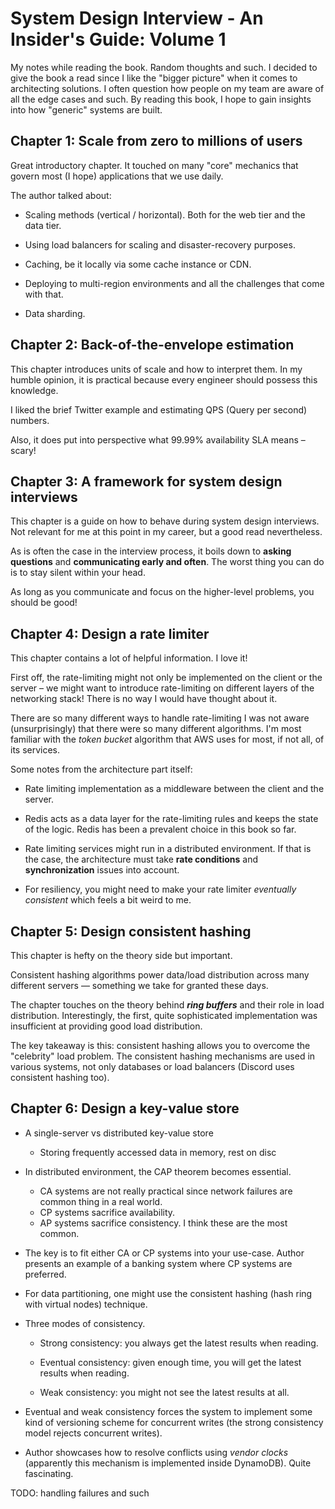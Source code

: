 # System Design Interview - An Insider's Guide: Volume 1

My notes while reading the book. Random thoughts and such.
I decided to give the book a read since I like the "bigger picture" when it comes to architecting solutions. I often question how people on my team are aware of all the edge cases and such. By reading this book, I hope to gain insights into how "generic" systems are built.

## Chapter 1: Scale from zero to millions of users

Great introductory chapter. It touched on many "core" mechanics that govern most (I hope) applications that we use daily.

The author talked about:

- Scaling methods (vertical / horizontal). Both for the web tier and the data tier.

- Using load balancers for scaling and disaster-recovery purposes.

- Caching, be it locally via some cache instance or CDN.

- Deploying to multi-region environments and all the challenges that come with that.

- Data sharding.

## Chapter 2: Back-of-the-envelope estimation

This chapter introduces units of scale and how to interpret them.
In my humble opinion, it is practical because every engineer should possess this knowledge.

I liked the brief Twitter example and estimating QPS (Query per second) numbers.

Also, it does put into perspective what 99.99% availability SLA means – scary!

## Chapter 3: A framework for system design interviews

This chapter is a guide on how to behave during system design interviews. Not relevant for me at this point in my career, but a good read nevertheless.

As is often the case in the interview process, it boils down to **asking questions** and **communicating early and often**. The worst thing you can do is to stay silent within your head.

As long as you communicate and focus on the higher-level problems, you should be good!

## Chapter 4: Design a rate limiter

This chapter contains a lot of helpful information. I love it!

First off, the rate-limiting might not only be implemented on the client or the server – we might want to introduce rate-limiting on different layers of the networking stack! There is no way I would have thought about it.

There are so many different ways to handle rate-limiting I was not aware (unsurprisingly) that there were so many different algorithms. I'm most familiar with the _token bucket_ algorithm that AWS uses for most, if not all, of its services.

Some notes from the architecture part itself:

- Rate limiting implementation as a middleware between the client and the server.

- Redis acts as a data layer for the rate-limiting rules and keeps the state of the logic. Redis has been a prevalent choice in this book so far.

- Rate limiting services might run in a distributed environment. If that is the case, the architecture must take **rate conditions** and **synchronization** issues into account.

- For resiliency, you might need to make your rate limiter _eventually consistent_ which feels a bit weird to me.

## Chapter 5: Design consistent hashing

This chapter is hefty on the theory side but important.

Consistent hashing algorithms power data/load distribution across many different servers — something we take for granted these days.

The chapter touches on the theory behind **_ring buffers_** and their role in load distribution. Interestingly, the first, quite sophisticated implementation was insufficient at providing good load distribution.

The key takeaway is this: consistent hashing allows you to overcome the "celebrity" load problem. The consistent hashing mechanisms are used in various systems, not only databases or load balancers (Discord uses consistent hashing too).

## Chapter 6: Design a key-value store

- A single-server vs distributed key-value store

  - Storing frequently accessed data in memory, rest on disc

- In distributed environment, the CAP theorem becomes essential.

  - CA systems are not really practical since network failures are common thing in a real world.
  - CP systems sacrifice availability.
  - AP systems sacrifice consistency. I think these are the most common.

- The key is to fit either CA or CP systems into your use-case. Author presents an example of a banking system where CP systems are preferred.

- For data partitioning, one might use the consistent hashing (hash ring with virtual nodes) technique.

- Three modes of consistency.

  - Strong consistency: you always get the latest results when reading.

  - Eventual consistency: given enough time, you will get the latest results when reading.

  - Weak consistency: you might not see the latest results at all.

- Eventual and weak consistency forces the system to implement some kind of versioning scheme for concurrent writes (the strong consistency model rejects concurrent writes).

- Author showcases how to resolve conflicts using _vendor clocks_ (apparently this mechanism is implemented inside DynamoDB). Quite fascinating.

TODO: handling failures and such

